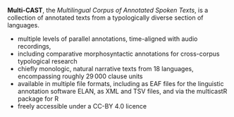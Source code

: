 **Multi-CAST**, the *Multilingual Corpus of Annotated Spoken Texts*, is a collection of annotated texts from a typologically diverse section of languages.

- multiple levels of parallel annotations, time-aligned with audio recordings,
- including comparative morphosyntactic annotations for cross-corpus typological research
- chiefly monologic, natural narrative texts from 18 languages, encompassing roughly 29 000 clause units
- available in multiple file formats, including as EAF files for the linguistic annotation software ELAN, as XML and TSV files, and via the multicastR package for R
- freely accessible under a CC-BY 4.0 licence
